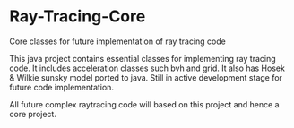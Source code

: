 # Ray-Tracing-Core
Core classes for future implementation of ray tracing code

This java project contains essential classes for implementing ray tracing code. It includes acceleration classes such bvh and grid. 
It also has Hosek & Wilkie sunsky model ported to java. Still in active development stage for future code implementation.

All future complex raytracing code will based on this project and hence a core project.

